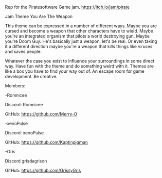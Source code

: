 Rep for the Piratesoftware Game jam. https://itch.io/jam/pirate

Jam Theme You Are The Weapon

This theme can be expressed in a number of different ways. Maybe you are cursed and become a weapon that other characters have to wield. Maybe you're an integrated organism that pilots a world destroying gun. Maybe you're Doom Guy. He's basically just a weapon, let's be real. Or even taking it a different direction maybe you're a weapon that kills things like viruses and saves people.

Whatever the case you exist to influence your surroundings in some direct way. Have fun with the theme and do something weird with it. Themes are like a box you have to find your way out of. An escape room for game development. Be creative.

Members:

-Romnicee

Discord: Romnicee

GitHub: https://github.com/Merry-O

-xenoPulse

Discord: xenoPulse

GitHub: https://github.com/Kaptinpigman

-Gris

Discord grisdagrison

GitHub: https://github.com/GrissyGris
